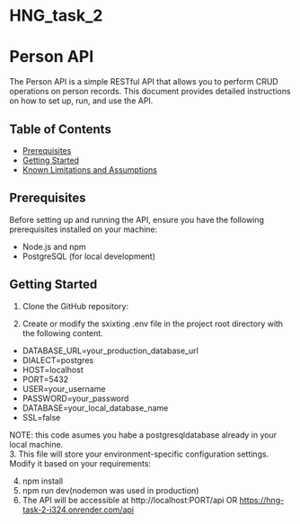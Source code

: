 # HNG_task_2

# Person API

The Person API is a simple RESTful API that allows you to perform CRUD operations on person records.
This document provides detailed instructions on how to set up, run, and use the API.

## Table of Contents
- [Prerequisites](#prerequisites)
- [Getting Started](#getting-started)
- [Known Limitations and Assumptions](#known-limitations-and-assumptions)

## Prerequisites
Before setting up and running the API, ensure you have the following prerequisites installed on your machine:
- Node.js and npm
- PostgreSQL (for local development)

## Getting Started

1. Clone the GitHub repository:

2. Create or modify the sxixting .env file in the project root directory with the following content.
- DATABASE_URL=your_production_database_url
- DIALECT=postgres
- HOST=localhost
- PORT=5432
- USER=your_username
- PASSWORD=your_password
- DATABASE=your_local_database_name
- SSL=false
 
NOTE: this code asumes you habe a postgresqldatabase already in your local machine.  
3. This file will store your environment-specific configuration settings. Modify it based on your requirements:

4. npm install
5. npm run dev(nodemon was used in production)
6. The API will be accessible at http://localhost:PORT/api OR https://hng-task-2-i324.onrender.com/api




